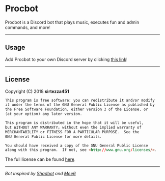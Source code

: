 Procbot
=======

Procbot is a Discord bot that plays music, executes fun and admin commands, and more!

---

Usage
-----

Add Procbot to your own Discord server by clicking [this link](https://discordapp.com/api/oauth2/authorize?client_id=477014316063784961&permissions=271609046&scope=bot)!

---

License
-------

Copyright (C) 2018 **sirtezza451**

```html
This program is free software: you can redistribute it and/or modify
it under the terms of the GNU General Public License as published by
the Free Software Foundation, either version 3 of the License, or
(at your option) any later version.

This program is distributed in the hope that it will be useful,
but WITHOUT ANY WARRANTY; without even the implied warranty of
MERCHANTABILITY or FITNESS FOR A PARTICULAR PURPOSE.  See the
GNU General Public License for more details.

You should have received a copy of the GNU General Public License
along with this program.  If not, see <http://www.gnu.org/licenses/>.
```

The full license can be found [here](../master/LICENSE).

---

*Bot inspired by [Shadbot](https://github.com/Shadorc/Shadbot) and [Mee6](https://github.com/cookkkie/mee6)*
